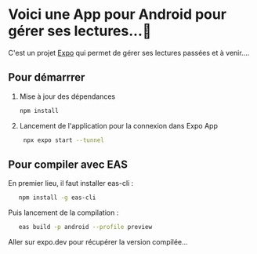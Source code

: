 # Voici une App pour Android pour gérer ses lectures...👋

C'est un projet [Expo](https://expo.dev) qui permet de gérer ses lectures passées et à venir....

## Pour démarrrer

1. Mise à jour des dépendances

   ```bash
   npm install
   ```

2. Lancement de l'application pour la connexion dans Expo App

   ```bash
    npx expo start --tunnel
   ```

## Pour compiler avec EAS
En premier lieu, il faut installer eas-cli :
```bash
   npm install -g eas-cli
```
Puis lancement de la compilation :
```bash
   eas build -p android --profile preview 
```

Aller sur expo.dev pour récupérer la version compilée...